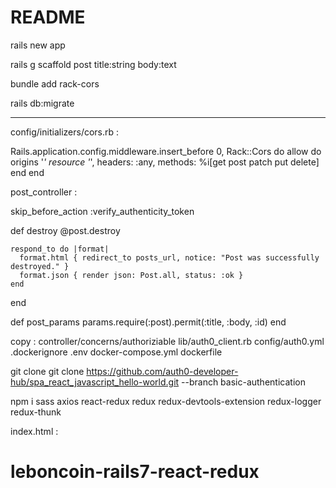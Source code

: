 # README

 rails new app

 rails g scaffold post title:string body:text

 bundle add rack-cors

 rails db:migrate

 ------------------------------------------------------------------------------

config/initializers/cors.rb :

Rails.application.config.middleware.insert_before 0, Rack::Cors do
    allow do
        origins '*'
        resource '*', headers: :any, methods: %i[get post patch put delete]
    end
end

post_controller :

skip_before_action :verify_authenticity_token

def destroy
    @post.destroy

    respond_to do |format|
      format.html { redirect_to posts_url, notice: "Post was successfully destroyed." }
      format.json { render json: Post.all, status: :ok }
    end
  end

def post_params
      params.require(:post).permit(:title, :body, :id)
end

copy :
controller/concerns/authoriziable
lib/auth0_client.rb
config/auth0.yml
.dockerignore
.env
docker-compose.yml
dockerfile

git clone git clone https://github.com/auth0-developer-hub/spa_react_javascript_hello-world.git --branch basic-authentication

npm i sass axios react-redux redux redux-devtools-extension redux-logger redux-thunk

index.html :
<link href="https://cdn.jsdelivr.net/npm/bootstrap@5.0.2/dist/css/bootstrap.min.css" rel="stylesheet" integrity="sha384-EVSTQN3/azprG1Anm3QDgpJLIm9Nao0Yz1ztcQTwFspd3yD65VohhpuuCOmLASjC" crossorigin="anonymous">

<script src="https://cdn.jsdelivr.net/npm/bootstrap@5.0.2/dist/js/bootstrap.bundle.min.js" integrity="sha384-MrcW6ZMFYlzcLA8Nl+NtUVF0sA7MsXsP1UyJoMp4YLEuNSfAP+JcXn/tWtIaxVXM" crossorigin="anonymous"></script>
# leboncoin-rails7-react-redux
